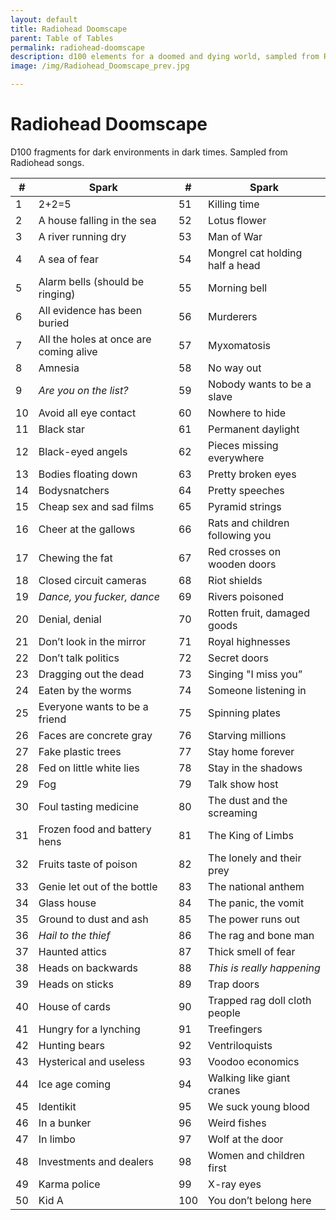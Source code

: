 ```yaml
---
layout: default
title: Radiohead Doomscape
parent: Table of Tables
permalink: radiohead-doomscape
description: d100 elements for a doomed and dying world, sampled from Radiohead songs
image: /img/Radiohead_Doomscape_prev.jpg

---
```


# Radiohead Doomscape

D100 fragments for dark environments in dark times.
Sampled from Radiohead songs.

| #    | Spark                                  | #    | Spark                           |
| ---- | -------------------------------------- | ---- | ------------------------------- |
| 1    | 2+2=5                                  | 51   | Killing time                    |
| 2    | A house falling in the sea             | 52   | Lotus flower                    |
| 3    | A river running dry                    | 53   | Man of War                      |
| 4    | A sea of fear                          | 54   | Mongrel cat holding half a head |
| 5    | Alarm bells (should be ringing)        | 55   | Morning bell                    |
| 6    | All evidence has been buried           | 56   | Murderers                       |
| 7    | All the holes at once are coming alive | 57   | Myxomatosis                     |
| 8    | Amnesia                                | 58   | No way out                      |
| 9    | *Are you on the list?*                 | 59   | Nobody wants to be a slave      |
| 10   | Avoid all eye contact                  | 60   | Nowhere to hide                 |
| 11   | Black star                             | 61   | Permanent daylight              |
| 12   | Black-eyed angels                      | 62   | Pieces missing everywhere       |
| 13   | Bodies floating down                   | 63   | Pretty broken eyes              |
| 14   | Bodysnatchers                          | 64   | Pretty speeches                 |
| 15   | Cheap sex and sad films                | 65   | Pyramid strings                 |
| 16   | Cheer at the gallows                   | 66   | Rats and children following you |
| 17   | Chewing the fat                        | 67   | Red crosses on wooden doors     |
| 18   | Closed circuit cameras                 | 68   | Riot shields                    |
| 19   | *Dance, you fucker, dance*             | 69   | Rivers poisoned                 |
| 20   | Denial, denial                         | 70   | Rotten fruit, damaged goods     |
| 21   | Don’t look in the mirror               | 71   | Royal highnesses                |
| 22   | Don’t talk politics                    | 72   | Secret doors                    |
| 23   | Dragging out the dead                  | 73   | Singing "I miss you”            |
| 24   | Eaten by the worms                     | 74   | Someone listening in            |
| 25   | Everyone wants to be a friend          | 75   | Spinning plates                 |
| 26   | Faces are concrete gray                | 76   | Starving millions               |
| 27   | Fake plastic trees                     | 77   | Stay home forever               |
| 28   | Fed on little white lies               | 78   | Stay in the shadows             |
| 29   | Fog                                    | 79   | Talk show host                  |
| 30   | Foul tasting medicine                  | 80   | The dust and the screaming      |
| 31   | Frozen food and battery hens           | 81   | The King of Limbs               |
| 32   | Fruits taste of poison                 | 82   | The lonely and their prey       |
| 33   | Genie let out of the bottle            | 83   | The national anthem             |
| 34   | Glass house                            | 84   | The panic, the vomit            |
| 35   | Ground to dust and ash                 | 85   | The power runs out              |
| 36   | *Hail to the thief*                    | 86   | The rag and bone man            |
| 37   | Haunted attics                         | 87   | Thick smell of fear             |
| 38   | Heads on backwards                     | 88   | *This is really happening*      |
| 39   | Heads on sticks                        | 89   | Trap doors                      |
| 40   | House of cards                         | 90   | Trapped rag doll cloth people   |
| 41   | Hungry for a lynching                  | 91   | Treefingers                     |
| 42   | Hunting bears                          | 92   | Ventriloquists                  |
| 43   | Hysterical and useless                 | 93   | Voodoo economics                |
| 44   | Ice age coming                         | 94   | Walking like giant cranes       |
| 45   | Identikit                              | 95   | We suck young blood             |
| 46   | In a bunker                            | 96   | Weird fishes                    |
| 47   | In limbo                               | 97   | Wolf at the door                |
| 48   | Investments and dealers                | 98   | Women and children first        |
| 49   | Karma police                           | 99   | X-ray eyes                      |
| 50   | Kid A                                  | 100  | You don’t belong here           |

